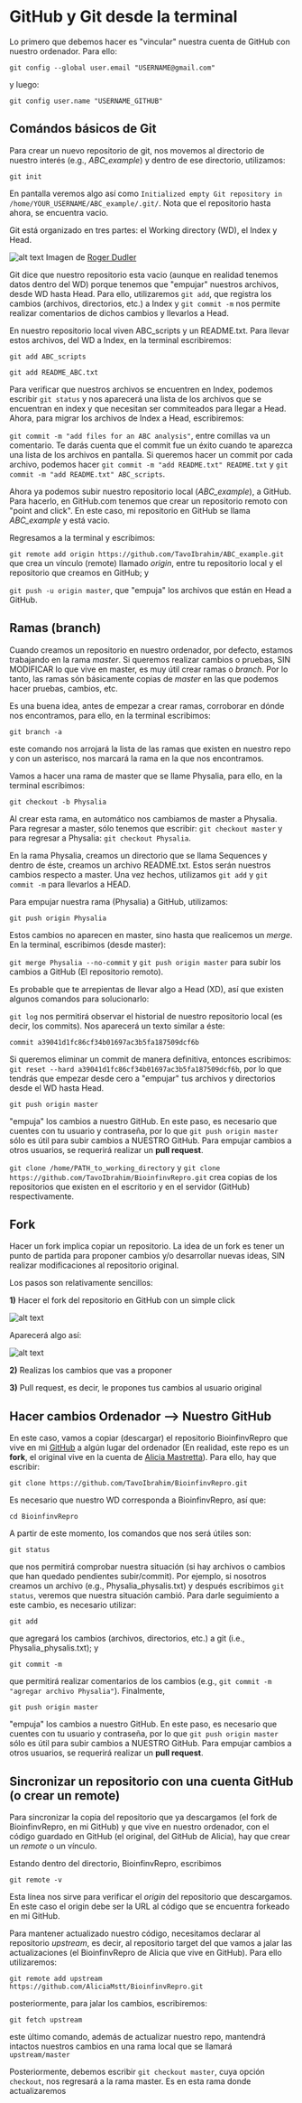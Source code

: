 # GitHub y Git desde la terminal

Lo primero que debemos hacer es "vincular" nuestra cuenta de GitHub con nuestro ordenador. Para ello:

`git config --global user.email "USERNAME@gmail.com"`

y luego:

`git config user.name "USERNAME_GITHUB"`

## Comándos básicos de Git

Para crear un nuevo repositorio de git, nos movemos al directorio de nuestro interés (e.g., *ABC_example*) y dentro de ese directorio, utilizamos:

`git init`

En pantalla veremos algo así como `Initialized empty Git repository in /home/YOUR_USERNAME/ABC_example/.git/`. Nota que el repositorio hasta ahora, se encuentra vacio. 

Git está organizado en tres partes: el Working directory (WD), el Index y Head.

![alt text](https://github.com/TavoIbrahim/Git/blob/master/trees.png)
Imagen de [Roger Dudler](https://twitter.com/rogerdudler) 

Git dice que nuestro repositorio esta vacio (aunque en realidad tenemos datos dentro del WD) porque tenemos que "empujar" nuestros archivos, desde WD hasta Head. Para ello, utilizaremos `git add`, que registra los cambios (archivos, directorios, etc.) a Index y `git commit -m` nos permite realizar comentarios de dichos cambios y llevarlos a Head.  

En nuestro repositorio local viven ABC_scripts y un README.txt. Para llevar estos archivos, del WD a Index, en la terminal escribiremos:

`git add ABC_scripts`

`git add README_ABC.txt`

Para verificar que nuestros archivos se encuentren en Index, podemos escribir `git status` y nos aparecerá una lista de los archivos que se encuentran en index y que necesitan ser commiteados para llegar a Head. Ahora, para migrar los archivos de Index a Head, escribiremos:

`git commit -m "add files for an ABC analysis"`, entre comillas va un comentario. Te darás cuenta que el commit fue un éxito cuando te aparezca una lista de los archivos en pantalla. Si queremos hacer un commit por cada archivo, podemos hacer `git commit -m "add README.txt" README.txt` y `git commit -m "add README.txt" ABC_scripts`.

Ahora ya podemos subir nuestro repositorio local (*ABC_example*), a GitHub. Para hacerlo, en GitHub.com tenemos que crear un repositorio remoto con "point and click". En este caso, mi repositorio en GitHub se llama *ABC_example* y está vacio.

Regresamos a la terminal y escribimos:

`git remote add origin https://github.com/TavoIbrahim/ABC_example.git` que crea un vínculo (remote) llamado *origin*, entre tu repositorio local y el repositorio que creamos en GitHub; y 

`git push -u origin master`, que "empuja" los archivos que están en Head a GitHub.

## Ramas (branch)

Cuando creamos un repositorio en nuestro ordenador, por defecto, estamos trabajando en la rama *master*. Si queremos realizar cambios o pruebas, SIN MODIFICAR lo que vive en master, es muy útil crear ramas o *branch*. Por lo tanto, las ramas són básicamente copias de *master* en las que podemos hacer pruebas, cambios, etc. 

Es una buena idea, antes de empezar a crear ramas, corroborar en dónde nos encontramos, para ello, en la terminal escribimos: 

`git branch -a`

este comando nos arrojará la lista de las ramas que existen en nuestro repo y con un asterisco, nos marcará la rama en la que nos encontramos.

Vamos a hacer una rama de master que se llame Physalia, para ello, en la terminal escribimos:

`git checkout -b Physalia`

Al crear esta rama, en automático nos cambiamos de master a Physalia. Para regresar a master, sólo tenemos que escribir: `git checkout master` y para regresar a Physalia: `git checkout Physalia`.

En la rama Physalia, creamos un directorio que se llama Sequences y dentro de éste, creamos un archivo README.txt. Estos serán nuestros cambios respecto a master. Una vez hechos, utilizamos `git add` y `git commit -m` para llevarlos a HEAD. 

Para empujar nuestra rama (Physalia) a GitHub, utilizamos:

`git push origin Physalia`

Estos cambios no aparecen en master, sino hasta que realicemos un *merge*. En la terminal, escribimos (desde master):

`git merge Physalia --no-commit` y `git push origin master` para subir los cambios a GitHub (El repositorio remoto). 









Es probable que te arrepientas de llevar algo a Head (XD), así que existen algunos comandos para solucionarlo:

`git log` nos permitirá observar el historial de nuestro repositorio local (es decir, los commits). Nos aparecerá un texto similar a éste:

`commit a39041d1fc86cf34b01697ac3b5fa187509dcf6b`

Si queremos eliminar un commit de manera definitiva, entonces escribimos: `git reset --hard a39041d1fc86cf34b01697ac3b5fa187509dcf6b`,
por lo que tendrás que empezar desde cero a "empujar" tus archivos y directorios desde el WD hasta Head.


















`git push origin master` 

"empuja" los cambios a nuestro GitHub. En este paso, es necesario que cuentes con tu usuario y contraseña, por lo que `git push origin master` sólo es útil para subir cambios a NUESTRO GitHub. Para empujar cambios a otros usuarios, se requerirá realizar un **pull request**.







`git clone /home/PATH_to_working_directory` y `git clone https://github.com/TavoIbrahim/BioinfinvRepro.git` crea copias de los repositorios que existen en el escritorio y en el servidor (GitHub) respectivamente. 





## Fork

Hacer un fork implica copiar un repositorio. La idea de un fork es tener un punto de partida para proponer cambios y/o desarrollar nuevas ideas, SIN realizar modificaciones al repositorio original.

Los pasos son relativamente sencillos:

**1)** Hacer el fork del repositorio en GitHub con un simple click

![alt text](https://github.com/TavoIbrahim/Git/blob/master/Captura%20de%20pantalla%20de%202018-04-17%2013-53-45.png)

Aparecerá algo así:

![alt text](https://github.com/TavoIbrahim/Git/blob/master/Captura%20de%20pantalla%20de%202018-04-17%2009-01-31.png)

**2)** Realizas los cambios que vas a proponer

**3)** Pull request, es decir, le propones tus cambios al usuario original

## Hacer cambios Ordenador --> Nuestro GitHub

En este caso, vamos a copiar (descargar) el repositorio BioinfinvRepro que vive en mi [GitHub](https://github.com/TavoIbrahim) a algún lugar del ordenador (En realidad, este repo es un **fork**, el original vive en la cuenta de [Alicia Mastretta](https://github.com/AliciaMstt)). Para ello, hay que escribir:

`git clone https://github.com/TavoIbrahim/BioinfinvRepro.git`

Es necesario que nuestro WD corresponda a BioinfinvRepro, así que:

`cd BioinfinvRepro`

A partir de este momento, los comandos que nos será útiles son: 

`git status`

que nos permitirá comprobar nuestra situación (si hay archivos o cambios que han quedado pendientes subir/commit). Por ejemplo, si nosotros creamos un archivo (e.g., Physalia_physalis.txt) y después escribimos `git status`, veremos que nuestra situación cambió. Para darle seguimiento a este cambio, es necesario utilizar: 

`git add`

que agregará los cambios (archivos, directorios, etc.) a git (i.e., Physalia_physalis.txt); y  

`git commit -m`

que permitirá realizar comentarios de los cambios (e.g., `git commit -m "agregar archivo Physalia"`). Finalmente,  

`git push origin master` 

"empuja" los cambios a nuestro GitHub. En este paso, es necesario que cuentes con tu usuario y contraseña, por lo que `git push origin master` sólo es útil para subir cambios a NUESTRO GitHub. Para empujar cambios a otros usuarios, se requerirá realizar un **pull request**.

## Sincronizar un repositorio con una cuenta GitHub (o crear un remote)

Para sincronizar la copia del repositorio que ya descargamos (el fork de BioinfinvRepro, en mi GitHub) y que vive en nuestro ordenador, con el código guardado en GitHub (el original, del GitHub de Alicia), hay que crear un *remote* o un vínculo. 

Estando dentro del directorio, BioinfinvRepro, escribimos

`git remote -v` 

Esta línea nos sirve para verificar el *origin* del repositorio que descargamos. En este caso el origin debe ser la URL al código que se encuentra forkeado en mi GitHub. 

Para mantener actualizado nuestro código, necesitamos declarar al repositorio *upstream*, es decir, al repositorio target del que vamos a jalar las actualizaciones (el BioinfinvRepro de Alicia que vive en GitHub). Para ello utilizaremos:  

`git remote add upstream https://github.com/AliciaMstt/BioinfinvRepro.git`

posteriormente, para jalar los cambios, escribiremos:

`git fetch upstream` 

este último comando, además de actualizar nuestro repo, mantendrá intactos nuestros cambios en una rama local que se llamará `upstream/master` 

Posteriormente, debemos escribir `git checkout master`, cuya opción `checkout`, nos regresará a la rama master. Es en esta rama donde actualizaremos





